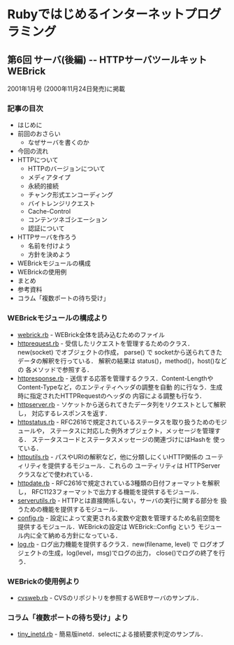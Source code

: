 # Rubyではじめるインターネットプログラミング

## 第6回 サーバ(後編) -- HTTPサーバツールキットWEBrick

2001年1月号 (2000年11月24日発売)に掲載

### 記事の目次

*   はじめに
*   前回のおさらい
    *   なぜサーバを書くのか
*   今回の流れ
*   HTTPについて
    *   HTTPのバージョンについて
    *   メディアタイプ
    *   永続的接続
    *   チャンク形式エンコーディング
    *   バイトレンジリクエスト
    *   Cache-Control
    *   コンテンツネゴシエーション
    *   認証について
*   HTTPサーバを作ろう
    *   名前を付けよう
    *   方針を決めよう
*   WEBrickモジュールの構成
*   WEBrickの使用例
*   まとめ
*   参考資料
*   コラム「複数ポートの待ち受け」

### WEBrickモジュールの構成より

*   [webrick.rb](webrick.rb) - WEBrick全体を読み込むためのファイル
*   [httprequest.rb](httprequest.rb) - 受信したリクエストを管理するためのクラス． new(socket) でオブジェクトの作成， parse() で socketから送られてきたデータの解釈を行っている． 解釈の結果は status()，method()，host()などの 各メソッドで参照する．
*   [httpresponse.rb](httpresponse.rb) - 送信する応答を管理するクラス．Content-Lengthや Content-Typeなど，のエンティティヘッダの調整を自動 的に行なう．生成時に指定されたHTTPRequestのヘッダの 内容による調整も行なう．
*   [httpserver.rb](httpserver.rb) - ソケットから送られてきたデータ列をリクエストとして解釈し， 対応するレスポンスを返す．
*   [httpstatus.rb](httpstatus.rb) - RFC2616で規定されているステータスを取り扱うためのモジュールや， ステータスに対応した例外オブジェクト，メッセージを管理する． ステータスコードとステータスメッセージの関連づけにはHashを 使っている．
*   [httputils.rb](httputils.rb) - パスやURIの解釈など，他に分類しにくいHTTP関係の ユーティリティを提供するモジュール．これらの ユーティリティは HTTPServer クラスなどで使われている．
*   [httpdate.rb](httpdate.rb) - RFC2616で規定されている3種類の日付フォーマットを解釈し， RFC1123フォーマットで出力する機能を提供するモジュール．
*   [serverutils.rb](serverutils.rb) - HTTPとは直接関係しない，サーバの実行に関する部分を 扱うための機能を提供するモジュール．
*   [config.rb](config.rb) - 設定によって変更される変数や定数を管理するため名前空間を 提供するモジュール．WEBrickの設定は WEBrick::Config という モジュール内に全て納める方針になっている．
*   [log.rb](log.rb) - ログ出力機能を提供するクラス．new(filename, level) で ログオブジェクトの生成，log(level，msg)でログの出力， close()でログの終了を行う．

### WEBrickの使用例より

*   [cvsweb.rb](cvsweb.rb) - CVSのリポジトリを参照するWEBサーバのサンプル．

### コラム「複数ポートの待ち受け」より

*   [tiny\_inetd.rb](tiny_inetd.rb) - 簡易版inetd．selectによる接続要求判定のサンプル．
